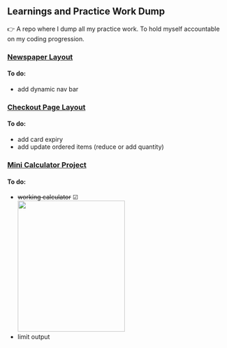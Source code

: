 ## Learnings and Practice Work Dump

👉 A repo where I dump all my practice work. To hold myself accountable on my coding progression. 

### [Newspaper Layout](https://paperlayout.netlify.app/) 
#### To do:
- add dynamic nav bar
### [Checkout Page Layout](https://keycapscheckout.netlify.app/)
#### To do:
- add card expiry
- add update ordered items (reduce or add quantity)
### [Mini Calculator Project](https://practice-mini-calc.netlify.app/)
#### To do:
- ~~working calculator~~ ☑
<br><img src="https://user-images.githubusercontent.com/115680527/202833467-ed739c7a-b2b2-4022-89d4-0217694577f2.gif" width="245" height="300"/>
- limit output



